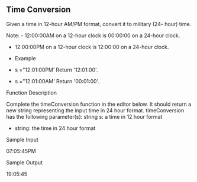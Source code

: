 ## Time Conversion
Given a time in 12-hour AM/PM format, convert it to military (24-
hour) time.

Note: - 12:00:00AM on a 12-hour clock is 00:00:00 on a 24-hour
clock.

- 12:00:00PM on a 12-hour clock is 12:00:00 on a 24-hour clock.

- Example
  
- s ="12:01:00PM’
Return '12:01:00'.
* s ="12:01:00AM’  Return '00:01:00'.

Function Description

Complete the timeConversion function in the editor below. It
should return a new string representing the input time in 24 hour
format.
timeConversion has the following parameter(s):
string s: a time in 12 hour format

* string: the time in 24 hour format
  
Sample Input
  
07:05:45PM

Sample Output

19:05:45
